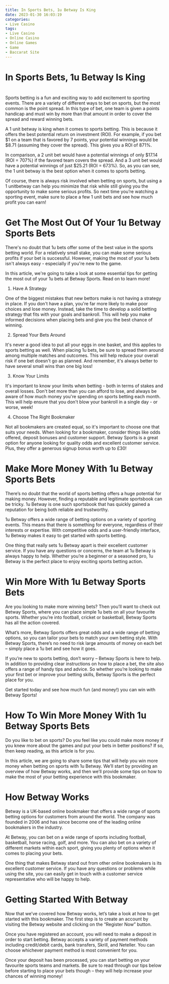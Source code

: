 ```yaml
---
title: In Sports Bets, 1u Betway Is King
date: 2023-01-30 16:03:19
categories:
- Live Casino
tags:
- Live Casino
- Online Casino
- Online Games
- Game
- Baccarat Site
---
```



#  In Sports Bets, 1u Betway Is King

#

Sports betting is a fun and exciting way to add excitement to sporting events. There are a variety of different ways to bet on sports, but the most common is the point spread. In this type of bet, one team is given a points handicap and must win by more than that amount in order to cover the spread and reward winning bets.

A 1 unit betway is king when it comes to sports betting. This is because it offers the best potential return on investment (ROI). For example, if you bet $1 on a team that is favored by 7 points, your potential winnings would be $8.71 (assuming they cover the spread). This gives you a ROI of 871%.

In comparison, a 2 unit bet would have a potential winnings of only $17.14 (ROI = 707%) if the favored team covers the spread. And a 3 unit bet would have a potential winnings of just $25.21 (ROI = 673%). So, as you can see, the 1 unit betway is the best option when it comes to sports betting.

Of course, there is always risk involved when betting on sports, but using a 1 unitbetway can help you minimize that risk while still giving you the opportunity to make some serious profits. So next time you’re watching a sporting event, make sure to place a few 1 unit bets and see how much profit you can earn!

#  Get The Most Out Of Your 1u Betway Sports Bets

There's no doubt that 1u bets offer some of the best value in the sports betting world. For a relatively small stake, you can make some serious profits if your bet is successful. However, making the most of your 1u bets isn't always easy - especially if you're new to the game.

In this article, we're going to take a look at some essential tips for getting the most out of your 1u bets at Betway Sports. Read on to learn more!

1. Have A Strategy

One of the biggest mistakes that new bettors make is not having a strategy in place. If you don't have a plan, you're far more likely to make poor choices and lose money. Instead, take the time to develop a solid betting strategy that fits with your goals and bankroll. This will help you make informed decisions when placing bets and give you the best chance of winning.

2. Spread Your Bets Around

It's never a good idea to put all your eggs in one basket, and this applies to sports betting as well. When placing 1u bets, be sure to spread them around among multiple matches and outcomes. This will help reduce your overall risk if one bet doesn't go as planned. And remember, it's always better to have several small wins than one big loss!

3. Know Your Limits

It's important to know your limits when betting - both in terms of stakes and overall losses. Don't bet more than you can afford to lose, and always be aware of how much money you're spending on sports betting each month. This will help ensure that you don't blow your bankroll in a single day - or worse, week!

4. Choose The Right Bookmaker

Not all bookmakers are created equal, so it's important to choose one that suits your needs. When looking for a bookmaker, consider things like odds offered, deposit bonuses and customer support. Betway Sports is a great option for anyone looking for quality odds and excellent customer service. Plus, they offer a generous signup bonus worth up to £30!

#  Make More Money With 1u Betway Sports Bets

There’s no doubt that the world of sports betting offers a huge potential for making money. However, finding a reputable and legitimate sportsbook can be tricky. 1u Betway is one such sportsbook that has quickly gained a reputation for being both reliable and trustworthy.

1u Betway offers a wide range of betting options on a variety of sporting events. This means that there is something for everyone, regardless of their interests or expertise. With competitive odds and a user-friendly interface, 1u Betway makes it easy to get started with sports betting.

One thing that really sets 1u Betway apart is their excellent customer service. If you have any questions or concerns, the team at 1u Betway is always happy to help. Whether you’re a beginner or a seasoned pro, 1u Betway is the perfect place to enjoy exciting sports betting action.

#  Win More With 1u Betway Sports Bets

Are you looking to make more winning bets? Then you’ll want to check out Betway Sports, where you can place simple 1u bets on all your favourite sports. Whether you’re into football, cricket or basketball, Betway Sports has all the action covered.

What’s more, Betway Sports offers great odds and a wide range of betting options, so you can tailor your bets to match your own betting style. With Betway Sports, there’s no need to risk large amounts of money on each bet – simply place a 1u bet and see how it goes.

If you’re new to sports betting, don’t worry – Betway Sports is here to help. In addition to providing clear instructions on how to place a bet, the site also offers a range of handy tips and advice. So whether you’re looking to make your first bet or improve your betting skills, Betway Sports is the perfect place for you.

Get started today and see how much fun (and money!) you can win with Betway Sports!

#  How To Win More Money With 1u Betway Sports Bets

Do you like to bet on sports? Do you feel like you could make more money if you knew more about the games and put your bets in better positions? If so, then keep reading, as this article is for you.

In this article, we are going to share some tips that will help you win more money when betting on sports with 1u Betway. We’ll start by providing an overview of how Betway works, and then we’ll provide some tips on how to make the most of your betting experience with this bookmaker.

# How Betway Works



Betway is a UK-based online bookmaker that offers a wide range of sports betting options for customers from around the world. The company was founded in 2006 and has since become one of the leading online bookmakers in the industry.

At Betway, you can bet on a wide range of sports including football, basketball, horse racing, golf, and more. You can also bet on a variety of different markets within each sport, giving you plenty of options when it comes to placing your bets.

One thing that makes Betway stand out from other online bookmakers is its excellent customer service. If you have any questions or problems while using the site, you can easily get in touch with a customer service representative who will be happy to help.

# Getting Started With Betway


Now that we’ve covered how Betway works, let’s take a look at how to get started with this bookmaker. The first step is to create an account by visiting the Betway website and clicking on the “Register Now” button.

Once you have registered an account, you will need to make a deposit in order to start betting. Betway accepts a variety of payment methods including credit/debit cards, bank transfers, Skrill, and Neteller. You can choose whichever payment method is most convenient for you.

Once your deposit has been processed, you can start betting on your favourite sports teams and markets. Be sure to read through our tips below before starting to place your bets though – they will help increase your chances of winning money!